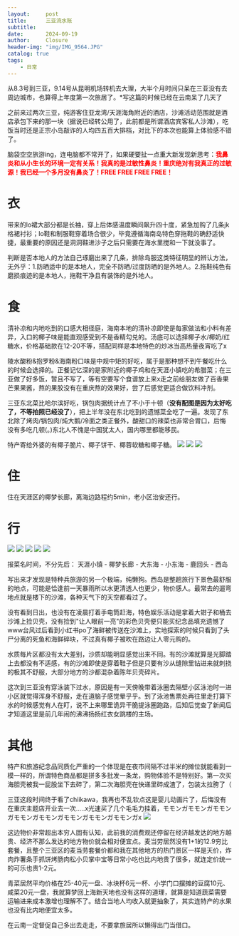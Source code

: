 ```yaml
---
layout:     post                       
title:      三亚流水账        
subtitle:   
date:       2024-09-19              
author:     Closure                         
header-img: "img/IMG_9564.JPG"
catalog: true                         
tags:                                
    - 日常
---
```

从8.3号到三亚，9.14号从昆明机场转机去大理，大半个月时间只呆在三亚没有去周边城市，也算得上年度第一次旅居了。*写这篇的时候已经在云南呆了几天了

之前来过两次三亚，纯游客住亚龙湾/天涯海角附近的酒店，沙滩活动范围就是酒店承包下来的那一块（据说已经转公用了，此前都是所谓酒店宾客私人沙滩），吃饭当时还是正宗小岛敲诈的人均四五百大排档，对比下的本次也能算上体验感不错了。

脑袋空空旅游ing，连电脑都不常开了，如果硬要扯一点重大新发现新思考：<span style="color: red;">**我鼻炎和从小生长的环境一定有关系！我真的是过敏性鼻炎！重庆绝对有我真正的过敏源！我已经一个多月没有鼻炎了！FREE FREE FREE FREE！**</span>

# 衣

带来的lo裙大部分都是长袖，穿上后体感温度瞬间飙升四十度，紧急加购了几条jk格裙衬衫；lo鞋和制服鞋穿着场合很少，毕竟遵循海南岛特色穿拖鞋的确舒适快捷，最重要的原因还是洞洞鞋进沙子之后只需要在海水里搅和一下就没事了。

判断是否本地人的方法自己琢磨出来了几条，排除岛服这类特征明显的辨认方法，无外乎：1.防晒适中的是本地人，完全不防晒/过度防晒的是外地人。2.拖鞋纯色有磨损痕迹的是本地人，拖鞋干净且有装饰的是外地人。


# 食

清补凉和内地吃到的口感大相径庭，海南本地的清补凉即使是每家做法和小料有差异，入口的椰子味是能直观感受到不是香精勾兑的。汤底可以选择椰子水/椰奶/红糖水，价格基础款在12-20不等，搭配同样是本地特色的炒冰当高热量夜宵吃了x

陵水酸粉&抱罗粉&海南粉口味是中规中矩的好吃，属于是那种想不到午餐吃什么的时候会选择的。正餐记忆深的是家附近的椰子鸡和在天涯小镇吃的希腊菜；在三亚做了好多饭，暂且不写了，等有空要写个食谱放上来x走之前给朋友做了百香果芒果果酱，熬的果胶没有在重庆熬的效果好，尝了后感觉更适合做饮料冲剂。

三亚东北菜比哈尔滨好吃，锅包肉据统计点了不小于十顿（**没有配图是因为太好吃了，不等拍照已经没了**），把上半年没在东北吃到的遗憾菜全吃了一遍。发现了东北除了烤肉/锅包肉/炖大鹅/冷面之类正餐外，酸甜口的辣菜也非常合胃口，后悔没有多吃几顿(。)东北人不愧是中国犹太人，国内哪里都能移民。

特产寄给外婆的有椰子脆片、椰子饼干、椰蓉软糖和椰子糖。
![ ](https://raw.githubusercontent.com/DemondeLap1ace/DemondeLap1ace.github.io/master/img/c01919.jpg)
![ ](https://raw.githubusercontent.com/DemondeLap1ace/DemondeLap1ace.github.io/master/img/c2919.jpg)
![ ](https://raw.githubusercontent.com/DemondeLap1ace/DemondeLap1ace.github.io/master/img/c3919.JPG)

# 住

住在天涯区的椰梦长廊，离海边路程约5min，老小区治安还行。

# 行

![ ](https://raw.githubusercontent.com/DemondeLap1ace/DemondeLap1ace.github.io/master/img/x10919.JPG)
![ ](https://raw.githubusercontent.com/DemondeLap1ace/DemondeLap1ace.github.io/master/img/x20919.JPG)
![ ](https://raw.githubusercontent.com/DemondeLap1ace/DemondeLap1ace.github.io/master/img/x30919.JPG)
![ ](https://raw.githubusercontent.com/DemondeLap1ace/DemondeLap1ace.github.io/master/img/x40919.JPG)
![ ](https://raw.githubusercontent.com/DemondeLap1ace/DemondeLap1ace.github.io/master/img/x50919.JPG)


报菜名时间，不分先后： 天涯小镇 - 椰梦长廊 - 大东海 - 小东海 - 鹿回头 - 西岛 

写出来才发现是特种兵旅游的另一个极端，纯懒狗。西岛是整趟旅行下景色最舒服的地点，可能是恰逢前一天暴雨所以水更清透人也更少，物价感人。最常去的遛弯地点就是楼下的沙滩，各种天气下的天空都看过了。

没有看到日出，也没有在凌晨打着手电筒赶海，特色娱乐活动是拿着大钳子和桶去沙滩上捡贝壳，没有捡到"让人眼前一亮"的彩色贝壳便只能买纪念品填充遗憾了www台风过后看到小红书po了海鲜被传送在沙滩上，实地探索的时候只看到了头尸分离的死鱼和海鲜碎块，不过真有椰子被吹在路边让人零元购的。

水质每片区都没有太大差别，沙质却能明显感觉出来不同。有的沙滩就算是光脚踏上去都没有不适感，有的沙滩即使是穿着鞋子但是只要有沙从缝隙里钻进来就刺挠的极其不舒服，大部分地方的沙都混杂着陈年贝壳碎片。

这次到三亚没有穿泳装下过水，原因是有一天傍晚带着泳圈去隔壁小区泳池时一进小区就觉得浑身不舒服，走在道脑子感觉晕乎乎。到了泳池售票处再往里走打算下水的时候感觉有人在盯，说不上来哪里诡异干脆提泳圈跑路，后知后觉查了新闻后才知道这里是前几年闹的沸沸扬扬红衣女跳楼的主场。


# 其他

特产和旅游纪念品同质化严重的一个体现是在夜市间隔不过半米的摊位就能看到一模一样的，所谓特色商品都是拼多多批发一条龙，购物体验不是特别好。第一次买海胆壳被我一屁股坐下去碎了，第二次海胆壳在快递里碎成渣了，包装太拉胯了（

三亚这段时间终于看了chiikawa，我再也不乱钦点这是婴儿动画片了，后悔没有在重庆主题店开业去一次.....x光速买了几个毛毛力挂着，モモンガモモンガモモンガモモンガモモンガモモンガモモンガモモンガx
![ ](https://github.com/DemondeLap1ace/DemondeLap1ace.github.io/blob/master/img/mml0.PNG)

这边物价非常超出本穷人固有认知，此前我的消费观还停留在经济越发达的地方越贵、经济不那么发达的地方物价就会相对便宜点。麦当劳居然没有1+1的12.9穷比套餐，且整个三亚区的麦当劳套餐价都和我在其他地方的热门景区一样是天价，炸肉炸薯条手抓饼烤肠肉松小贝掌中宝等日常小吃也比内地贵了很多，就连定价统一的可乐也贵1-2元。

青菜居然平均价格在25-40元一盘、冰块杯6元一杯、小学门口摆摊的豆腐10元、咸菜20元一盘，我就算梦回上海新天地也没有这样的道理，就算是知道蔬菜需要运输进来成本激增也理解不了。结合当地人均收入就更抽象了，其实连特产的水果也没有比内地便宜太多。

在云南一定督促自己多出去走走，不要拿旅居所以懒得出门当借口。
